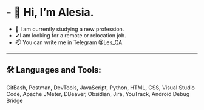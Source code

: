 # - 👋 Hi, I’m Alesia.
- 👀 I am currently studying a new profession. 
- ✔I am looking for a remote or relocation job.
- 📫 You can write me in Telegram @Les_QA
---
## 🛠 Languages and Tools:
GitBash, Postman, DevTools, JavaScript, Python, HTML, CSS, Visual Studio Code, Apache JMeter, DBeaver, Obsidian, Jira, YouTrack, Android Debug Bridge


<!---
BaAlesia/BaAlesia is a ✨ special ✨ repository because its `README.md` (this file) appears on your GitHub profile.
You can click the Preview link to take a look at your changes.
--->
